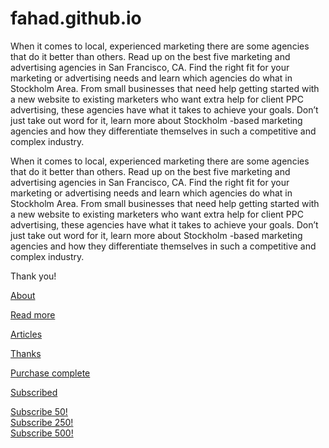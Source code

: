 # fahad.github.io
When it comes to local, experienced marketing there are some agencies that do it better than others. Read up on the best five marketing and advertising agencies in San Francisco, CA. Find the right fit for your marketing or advertising needs and learn which agencies do what in Stockholm Area. From small businesses that need help getting started with a new website to existing marketers who want extra help for client PPC advertising, these agencies have what it takes to achieve your goals. Don’t just take out word for it, learn more about Stockholm -based marketing agencies and how they differentiate themselves in such a competitive and complex industry.

When it comes to local, experienced marketing there are some agencies that do it better than others. Read up on the best five marketing and advertising agencies in San Francisco, CA. Find the right fit for your marketing or advertising needs and learn which agencies do what in Stockholm Area. From small businesses that need help getting started with a new website to existing marketers who want extra help for client PPC advertising, these agencies have what it takes to achieve your goals. Don’t just take out word for it, learn more about Stockholm -based marketing agencies and how they differentiate themselves in such a competitive and complex industry.

Thank you!

[About](/about)

[Read more](/read-more)

[Articles](/articles)

[Thanks](/thank-you)

[Purchase complete](/purchase-complete)

[Subscribed](/subscribed)

<a href="/subscribed" class="sub-link" data-subvalue="50">Subscribe 50!</a>
<br>
<a href="/subscribed" class="sub-link" data-subvalue="250">Subscribe 250!</a>
<br>
<a href="/subscribed" class="sub-link" data-subvalue="500">Subscribe 500!</a>
<br>



